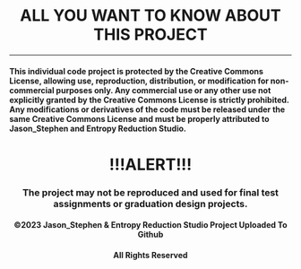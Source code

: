 #  <div align="center"> ALL YOU WANT TO KNOW ABOUT THIS PROJECT  </div>
---

#### This individual code project is protected by the Creative Commons License, allowing use, reproduction, distribution, or modification for non-commercial purposes only. Any commercial use or any other use not explicitly granted by the Creative Commons License is strictly prohibited. Any modifications or derivatives of the code must be released under the same Creative Commons License and must be properly attributed to Jason_Stephen and Entropy Reduction Studio.

#  <div align="center"> !!!ALERT!!! </div>
### <div align="center"> The project may not be reproduced and used for final test assignments or graduation design projects.</div>

#### <div align="center">©2023 Jason_Stephen & Entropy Reduction Studio Project Uploaded To Github </div>
#### <div align="center">All Rights Reserved </div>
